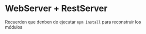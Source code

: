 # WebServer + RestServer

Recuerden que denben de ejecutar ```npm install``` para 
reconstruir los módulos
